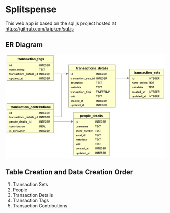 # Splitspense
This web app is based on the sql js project hosted at https://github.com/kripken/sql.js

## ER Diagram
![ER Diagram](https://github.com/Splitspense/splitspense/raw/master/img/er_diagram.jpg)

## Table Creation and Data Creation Order
1. Transaction Sets
2. People
3. Transaction Details
4. Transaction Tags
5. Transaction Contributions
